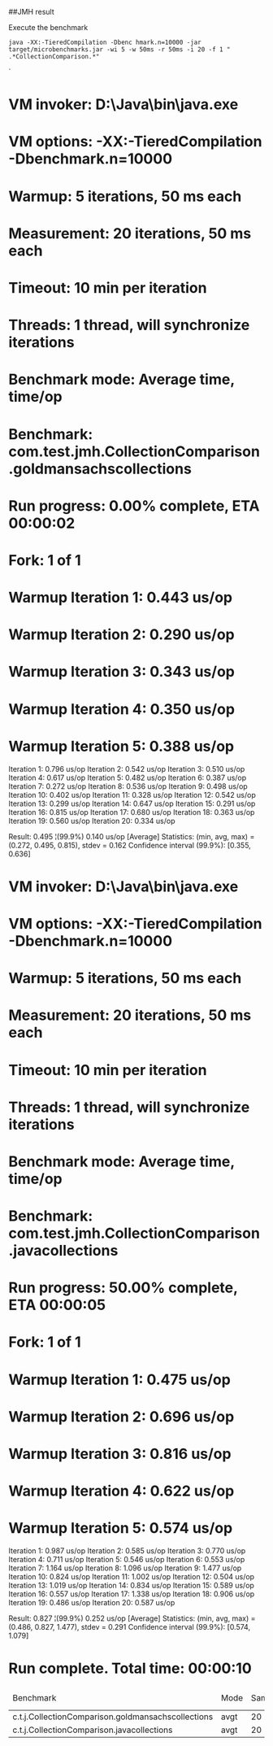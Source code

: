 ##JMH result

Execute the benchmark

`
java -XX:-TieredCompilation -Dbenc hmark.n=10000 -jar target/microbenchmarks.jar -wi 5 -w 50ms -r 50ms -i 20 -f 1 " .*CollectionComparison.*"
`


`

  # VM invoker: D:\Java\bin\java.exe
  # VM options: -XX:-TieredCompilation -Dbenchmark.n=10000
  # Warmup: 5 iterations, 50 ms each
  # Measurement: 20 iterations, 50 ms each
  # Timeout: 10 min per iteration
  # Threads: 1 thread, will synchronize iterations
  # Benchmark mode: Average time, time/op
  # Benchmark: com.test.jmh.CollectionComparison.goldmansachscollections

  # Run progress: 0.00% complete, ETA 00:00:02
  # Fork: 1 of 1
  # Warmup Iteration   1: 0.443 us/op
  # Warmup Iteration   2: 0.290 us/op
  # Warmup Iteration   3: 0.343 us/op
  # Warmup Iteration   4: 0.350 us/op
  # Warmup Iteration   5: 0.388 us/op
  Iteration   1: 0.796 us/op
  Iteration   2: 0.542 us/op
  Iteration   3: 0.510 us/op
  Iteration   4: 0.617 us/op
  Iteration   5: 0.482 us/op
  Iteration   6: 0.387 us/op
  Iteration   7: 0.272 us/op
  Iteration   8: 0.536 us/op
  Iteration   9: 0.498 us/op
  Iteration  10: 0.402 us/op
  Iteration  11: 0.328 us/op
  Iteration  12: 0.542 us/op
  Iteration  13: 0.299 us/op
  Iteration  14: 0.647 us/op
  Iteration  15: 0.291 us/op
  Iteration  16: 0.815 us/op
  Iteration  17: 0.680 us/op
  Iteration  18: 0.363 us/op
  Iteration  19: 0.560 us/op
  Iteration  20: 0.334 us/op


  Result: 0.495 ¦(99.9%) 0.140 us/op [Average]
    Statistics: (min, avg, max) = (0.272, 0.495, 0.815), stdev = 0.162
    Confidence interval (99.9%): [0.355, 0.636]


  # VM invoker: D:\Java\bin\java.exe
  # VM options: -XX:-TieredCompilation -Dbenchmark.n=10000
  # Warmup: 5 iterations, 50 ms each
  # Measurement: 20 iterations, 50 ms each
  # Timeout: 10 min per iteration
  # Threads: 1 thread, will synchronize iterations
  # Benchmark mode: Average time, time/op
  # Benchmark: com.test.jmh.CollectionComparison.javacollections

  # Run progress: 50.00% complete, ETA 00:00:05
  # Fork: 1 of 1
  # Warmup Iteration   1: 0.475 us/op
  # Warmup Iteration   2: 0.696 us/op
  # Warmup Iteration   3: 0.816 us/op
  # Warmup Iteration   4: 0.622 us/op
  # Warmup Iteration   5: 0.574 us/op
  Iteration   1: 0.987 us/op
  Iteration   2: 0.585 us/op
  Iteration   3: 0.770 us/op
  Iteration   4: 0.711 us/op
  Iteration   5: 0.546 us/op
  Iteration   6: 0.553 us/op
  Iteration   7: 1.164 us/op
  Iteration   8: 1.096 us/op
  Iteration   9: 1.477 us/op
  Iteration  10: 0.824 us/op
  Iteration  11: 1.002 us/op
  Iteration  12: 0.504 us/op
  Iteration  13: 1.019 us/op
  Iteration  14: 0.834 us/op
  Iteration  15: 0.589 us/op
  Iteration  16: 0.557 us/op
  Iteration  17: 1.338 us/op
  Iteration  18: 0.906 us/op
  Iteration  19: 0.486 us/op
  Iteration  20: 0.587 us/op


  Result: 0.827 ¦(99.9%) 0.252 us/op [Average]
    Statistics: (min, avg, max) = (0.486, 0.827, 1.477), stdev = 0.291
    Confidence interval (99.9%): [0.574, 1.079]


  # Run complete. Total time: 00:00:10

<table>
    <thead>
    <tr>
         <td>Benchmark</td>
         <td>Mode</td>
         <td>Samples</td>
         <td>Score</td>
         <td>Score error</td>
         <td>Units</td>
    </tr>
    </thead>
    <tr>
        <td>c.t.j.CollectionComparison.goldmansachscollections</td>
        <td>avgt</td>
        <td>20</td>
        <td>0.495</td>
        <td>0.140</td>
        <td>us/op</td>
    </tr>
    <tr>
        <td>c.t.j.CollectionComparison.javacollections</td>
        <td>avgt</td>
        <td>20</td>
        <td>0.827</td>
        <td>0.252</td>
        <td>us/op</td>
    </tr>
</table>

